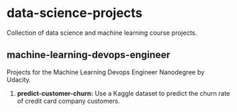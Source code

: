 # data-science-projects
Collection of data science and machine learning course projects.

## machine-learning-devops-engineer

Projects for the Machine Learning Devops Engineer Nanodegree by Udacity.

1. **predict-customer-churn:** Use a Kaggle dataset to predict the churn rate of credit card company customers.